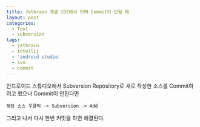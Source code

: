 ```yaml
---
title: Jetbrain 계열 IDE에서 SVN Commit이 안될 때
layout: post
categories:
  - Tool
  - subversion
tags:
  - jetbrain
  - intellij
  - 'android studio'
  - svn
  - commit
---
```


안드로이드 스튜디오에서 Subversion Repository로 새로 작성한 소스를 Commit하려고 했으나 Commit이 안된다면 

`해당 소스 우클릭 -> Subversion -> Add`

그리고 나서 다시 한번 커밋을 하면 해결된다.